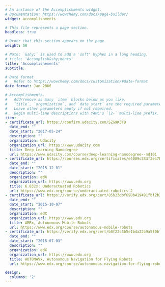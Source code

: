 ```yaml
---
# An instance of the Accomplishments widget.
# Documentation: https://wowchemy.com/docs/page-builder/
widget: accomplishments

# This file represents a page section.
headless: true

# Order that this section appears on the page.
weight: 50

# Note: `&shy;` is used to add a 'soft' hyphen in a long heading.
# title: 'Accomplish&shy;ments'
title: 'Accomplishements'
subtitle:

# Date format
#   Refer to https://wowchemy.com/docs/customization/#date-format
date_format: Jan 2006

# Accomplishments.
#   Add/remove as many `item` blocks below as you like.
#   `title`, `organization`, and `date_start` are the required parameters.
#   Leave other parameters empty if not required.
#   Begin multi-line descriptions with YAML's `|2-` multi-line prefix.
item:
- certificate_url: https://confirm.udacity.com/SZG9K3TD
  date_end: ""
  date_start: "2017-05-24"
  description: ""
  organization: Udacity
  organization_url: https://www.udacity.com
  title: Deep Learning Nanodegree
  url: https://www.udacity.com/course/deep-learning-nanodegree--nd101
- certificate_url: https://courses.edx.org/certificates/e4009c283f2e47b3a12e241aa2c1bbcc
  date_end: ""
  date_start: "2015-12-01"
  description: ""
  organization: edX
  organization_url: https://www.edx.org
  title: 6.832x: Underactuated Robotics
  url: https://www.edx.org/course/underactuated-robotics-2
- certificate_url: https://verify.edx.org/cert/85b23dbf698b419491fbf2b21ea51c6b
  date_end: ""
  date_start: "2015-10-07"
  description: ""
  organization: edX
  organization_url: https://www.edx.org
  title: AMRx, Autonomous Mobile Robots
  url: https://www.edx.org/course/autonomous-mobile-robots
- certificate_url: https://verify.edx.org/cert/b8f22c3b5e1b4a22b9a5f0bf2bf4c5a9
  date_end: ""
  date_start: "2015-07-03"
  description: ""
  organization: edX
  organization_url: https://www.edx.org
  title: AUTONAVx, Autonomous Navigation for Flying Robots
  url: https://www.edx.org/course/autonomous-navigation-for-flying-robots

design:
  columns: '2' 
---
```

